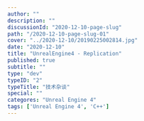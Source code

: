 ```yaml
---
author: ""
description: ""
discussionId: "2020-12-10-page-slug"
path: "/2020-12-10-page-slug-01"
cover: "../2020-12-10/20190225002814.jpg"
date: "2020-12-10"
title: "UnrealEngine4 - Replication"
published: true
subtitle: ""
type: "dev"
typeID: "2"
typeTitle: "技术杂谈"
special: ""
categores: "Unreal Engine 4"
tags: ['Unreal Engine 4', 'C++']
---
```

    
### 


